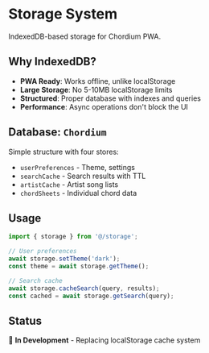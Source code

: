 # Storage System

IndexedDB-based storage for Chordium PWA.

## Why IndexedDB?

- **PWA Ready**: Works offline, unlike localStorage
- **Large Storage**: No 5-10MB localStorage limits
- **Structured**: Proper database with indexes and queries
- **Performance**: Async operations don't block the UI

## Database: `Chordium`

Simple structure with four stores:

- `userPreferences` - Theme, settings
- `searchCache` - Search results with TTL
- `artistCache` - Artist song lists
- `chordSheets` - Individual chord data

## Usage

```typescript
import { storage } from '@/storage';

// User preferences
await storage.setTheme('dark');
const theme = await storage.getTheme();

// Search cache
await storage.cacheSearch(query, results);
const cached = await storage.getSearch(query);
```

## Status

🚧 **In Development** - Replacing localStorage cache system
